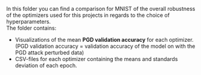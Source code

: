 In this folder you can find a comparison for MNIST of the overall robustness of the optimizers used for this projects in regards to the choice of hyperparameters.<br>
The folder contains: <br>
- Visualizations of the mean <b>PGD validation accuracy</b> for each optimizer. (PGD validation accuracy = validation accuracy of the model on with the PGD attack perturbed data)
- CSV-files for each optimizer containing the means and standards deviation of each epoch.

